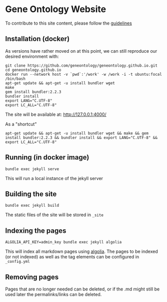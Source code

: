 # Gene Ontology Website

To contribute to this site content, please follow the [guidelines](/HOWTO.md)

## Installation (docker)

As versions have rather moved on at this point, we can still reproduce our desired environment with:

```
git clone https://github.com/geneontology/geneontology.github.io.git
cd geneontology.github.io
docker run --network host -v `pwd`:'/work' -w /work -i -t ubuntu:focal /bin/bash
apt-get update && apt-get -u install bundler wget
make
gem install bundler:2.2.3
bundler install
export LANG="C.UTF-8"
export LC_ALL="C.UTF-8"
```
The site will be available at: http://127.0.0.1:4000/ 

As a "shortcut"
```
apt-get update && apt-get -u install bundler wget && make && gem install bundler:2.2.3 && bundler install && export LANG="C.UTF-8" && export LC_ALL="C.UTF-8"
```

## Running (in docker image)
```
bundle exec jekyll serve
```
This will run a local instance of the jekyll server

## Building the site
```
bundle exec jekyll build
```
The static files of the site will be stored in `_site`

## Indexing the pages
```
ALGOLIA_API_KEY=admin_key bundle exec jekyll algolia
```
This will index all markdown pages using [algolia](https://www.algolia.com). The pages to be indexed (or not indexed) as well as the tag elements can be configured in `_config.yml`

## Removing pages

Pages that are no longer needed can be deleted, or if the .md might still be used later the permalinks/links can be deleted.
